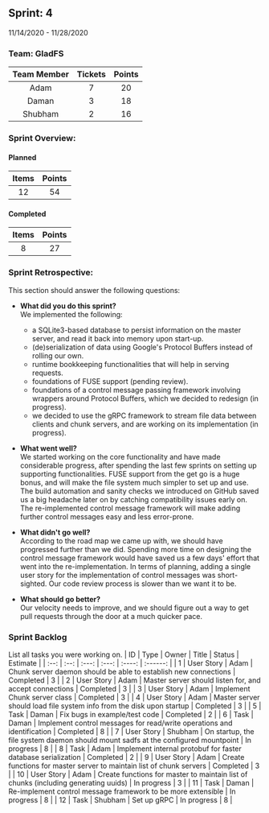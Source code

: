 ## Sprint: 4
11/14/2020 - 11/28/2020

### Team: GladFS
| Team Member | Tickets | Points |
|    :---:    |  :---:  | :----: |
| Adam        | 7 | 20 |
| Daman       | 3 | 18 |
| Shubham     | 2 | 16 |

### Sprint Overview:
#### Planned
| Items | Points |
| :---: | :----: |
| 12 | 54 |
#### Completed
| Items | Points |
| :---: | :----: |
| 8 | 27 |

### Sprint Retrospective:
This section should answer the following questions:
* **What did you do this sprint?**  
  We implemented the following:
  - a SQLite3-based database to persist information on the master server,
  and read it back into memory upon start-up.
  - (de)serialization of data using Google's Protocol Buffers instead of
  rolling our own.
  - runtime bookkeeping functionalities that will help in serving requests.
  - foundations of FUSE support (pending review).
  - foundations of a control message passing framework involving wrappers
  around Protocol Buffers, which we decided to redesign (in progress).
  - we decided to use the gRPC framework to stream file data between clients
  and chunk servers, and are working on its implementation (in progress).

* **What went well?**  
  We started working on the core functionality and have made considerable
  progress, after spending the last few sprints on setting up supporting
  functionalities. FUSE support from the get go is a huge bonus, and will
  make the file system much simpler to set up and use. The build automation
  and sanity checks we introduced on GitHub saved us a big headache later on
  by catching compatibility issues early on. The re-implemented control 
  message framework will make adding further control messages easy and less
  error-prone.

* **What didn't go well?**  
  According to the road map we came up with, we should have progressed further
  than we did. Spending more time on designing the control message framework
  would have saved us a few days' effort that went into the re-implementation.
  In terms of planning, adding a single user story for the implementation of
  control messages was short-sighted. Our code review process is slower than
  we want it to be.

* **What should go better?**  
  Our velocity needs to improve, and we should figure out a way to get pull
  requests through the door at a much quicker pace.

### Sprint Backlog
List all tasks you were working on.
|  ID  | Type | Owner | Title | Status | Estimate |
| :--: | :--: | :---: | :---: | :----: | :------: |
| 1 | User Story | Adam | Chunk server daemon should be able to establish new connections | Completed | 3 |
| 2 | User Story | Adam | Master server should listen for, and accept connections | Completed | 3 |
| 3 | User Story | Adam | Implement Chunk server class | Completed | 3 |
| 4 | User Story | Adam | Master server should load file system info from the disk upon startup | Completed | 3 |
| 5 | Task       | Daman | Fix bugs in example/test code | Completed | 2 |
| 6 | Task | Daman | Implement control messages for read/write operations and identification | Completed | 8 |
| 7 | User Story | Shubham | On startup, the file system daemon should mount sadfs at the configured mountpoint | In progress | 8 |
| 8 | Task       | Adam | Implement internal protobuf for faster database serialization | Completed | 2 |
| 9 | User Story | Adam | Create functions for master server to maintain list of chunk servers | Completed | 3 |
| 10 | User Story | Adam | Create functions for master to maintain list of chunks (including generating uuids) | In progress | 3 |
| 11 | Task | Daman | Re-implement control message framework to be more extensible | In progress | 8 |
| 12 | Task | Shubham | Set up gRPC | In progress | 8 |
